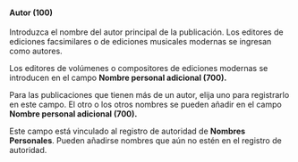 #### Autor (100)

Introduzca el nombre del autor principal de la publicación. Los editores de ediciones facsimilares o de ediciones musicales modernas se ingresan como autores.  
  
Los editores de volúmenes o compositores de ediciones modernas se introducen en el campo **Nombre personal adicional (700).**

  

Para las publicaciones que tienen más de un autor, elija uno para registrarlo en este campo.  El otro o los otros nombres se pueden añadir en el campo **Nombre personal adicional (700).**

  

Este campo está vinculado al registro de autoridad de **Nombres Personales**. Pueden añadirse nombres que aún no estén en el registro de autoridad.